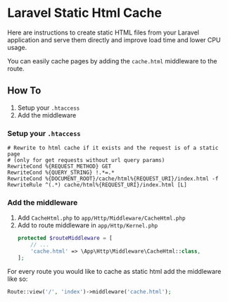 Laravel Static Html Cache
=========================

Here are instructions to create static HTML files from your Laravel application and serve them directly and improve load time and lower CPU usage.

You can easily cache pages by adding the `cache.html` middleware to the route.

## How To
1. Setup your `.htaccess`
2. Add the middleware

### Setup your `.htaccess`

```
# Rewrite to html cache if it exists and the request is of a static page
# (only for get requests without url query params)
RewriteCond %{REQUEST_METHOD} GET
RewriteCond %{QUERY_STRING} !.*=.*
RewriteCond %{DOCUMENT_ROOT}/cache/html%{REQUEST_URI}/index.html -f
RewriteRule ^(.*) cache/html%{REQUEST_URI}/index.html [L]
```
<!-- 
or for Ngix (output from http://www.anilcetin.com/convert-apache-htaccess-to-nginx/)

```
if ($request_method ~ "GET") {
	set $rule_0 1$rule_0;
}
if ($args !~ ".*=.*") {
	set $rule_0 2$rule_0;
}
if ($http_cookie !~ "^.*(cartalyst_sentry).*$") {
	set $rule_0 3$rule_0;
}
if (-f $document_root/cache/html/%{TIME_DAY}/%{TIME_HOUR}/$http_host/$1/index.html) {
	set $rule_0 4$rule_0;
}
if ($rule_0 = "4321") {
	rewrite ^/(.*) /cache/html/%{TIME_DAY}/%{TIME_HOUR}/$http_host/$1/index.html last;
}
```
 -->

### Add the middleware

1. Add `CacheHtml.php` to `app/Http/Middleware/CacheHtml.php`
1. Add to route middleware in `app/Http/Kernel.php`
	```php
	protected $routeMiddleware = [
		// ...
        'cache.html' => \App\Http\Middleware\CacheHtml::class,
	];
	```

For every route you would like to cache as static html add the middleware like so:

```php
Route::view('/', 'index')->middleware('cache.html');
```
